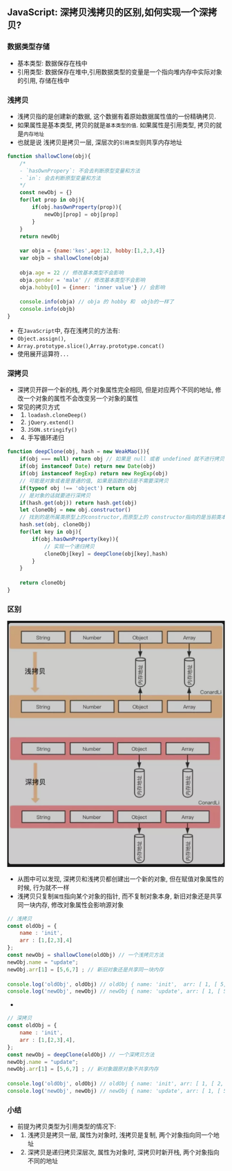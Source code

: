 ## JavaScript: 深拷贝浅拷贝的区别,如何实现一个深拷贝?

### 数据类型存储
- 基本类型: 数据保存在栈中
- 引用类型: 数据保存在堆中,引用数据类型的变量是一个指向堆内存中实际对象的引用, 存储在栈中


### 浅拷贝
- 浅拷贝指的是创建新的数据, 这个数据有着原始数据属性值的一份精确拷贝.
- 如果属性是基本类型, 拷贝的就是`基本类型的值`. 如果属性是引用类型, 拷贝的就是`内存地址`
- 也就是说 浅拷贝是拷贝一层, 深层次的`引用类型`则共享内存地址
```js
function shallowClone(obj){
    /*
    - `hasOwnPropery`: 不会去判断原型变量和方法
    - `in`: 会去判断原型变量和方法
    */
    const newObj = {}
    for(let prop in obj){
        if(obj.hasOwnProperty(prop)){
            newObj[prop] = obj[prop]
        }
    }
    return newObj

    var obja = {name:'kes',age:12, hobby:[1,2,3,4]}
    var objb = shallowClone(obja)

    obja.age = 22 // 修改基本类型不会影响
    obja.gender = 'male' // 修改基本类型不会影响
    obja.hobby[0] = {inner: 'inner value'} // 会影响 

    console.info(obja) // obja 的 hobby 和  objb的一样了
    console.info(objb) 
}
```
- 在`JavaScript`中, 存在浅拷贝的方法有: 
- `Object.assign()`, 
- `Array.prototype.slice()`,`Array.prototype.concat()`
- 使用展开运算符`...`


### 深拷贝
- 深拷贝开辟一个新的栈, 两个对象属性完全相同, 但是对应两个不同的地址, 修改一个对象的属性不会改变另一个对象的属性
- 常见的拷贝方式
- 1. `loadash.cloneDeep()`
- 2. `jQuery.extend()`
- 3. `JSON.stringify()`
- 4. 手写循环递归
```js
function deepClone(obj, hash = new WeakMao()){
    if(obj === null) return obj // 如果是 null 或者 undefined 就不进行拷贝操作
    if(obj instanceof Date) return new Date(obj)
    if(obj instanceof RegExp) return new RegExp(obj)
    // 可能是对象或者是普通的值, 如果是函数的话是不需要深拷贝
    if(typeof obj !== 'object') return obj
    // 是对象的话就要进行深拷贝
    if(hash.get(obj)) return hash.get(obj)
    let cloneObj = new obj.constructor()
    // 找到的是所属类原型上的constructor,而原型上的 constructor指向的是当前类本身
    hash.set(obj, cloneObj)
    for(let key in obj){
        if(obj.hasOwnProperty(key)){
            // 实现一个递归拷贝
            cloneObj[key] = deepClone(obj[key],hash)
        }
    }

    return cloneObj
}
```

### 区别
<img src="../../images/mds/clone.png">

- 从图中可以发现, 深拷贝和浅拷贝都创建出一个新的对象, 但在赋值对象属性的时候, 行为就不一样
- 浅拷贝只复制`属性`指向某个对象的指针, 而不复制对象本身, 新旧对象还是共享同一块内存, 修改对象属性会影响源对象
```js
// 浅拷贝
const oldObj = {
    name : 'init',
    arr : [1,[2,3],4]
};
const newObj = shallowClone(oldObj) // 一个浅拷贝方法
newObj.name = "update";
newObj.arr[1] = [5,6,7] ; // 新旧对象还是共享同一块内存

console.log('oldObj', oldObj) // oldObj { name: 'init',  arr: [ 1, [ 5, 6, 7 ], 4 ] }
console.log('newObj', newObj) // newObj { name: 'update', arr: [ 1, [ 5, 6, 7 ], 4 ] }
```
- 
```js
// 深拷贝
const oldObj = {
    name : 'init',
    arr : [1,[2,3],4],
};
const newObj = deepClone(oldObj) // 一个深拷贝方法
newObj.name = "update";
newObj.arr[1] = [5,6,7] ; // 新对象跟原对象不共享内存

console.log('oldObj', oldObj) // oldObj { name: 'init', arr: [ 1, [ 2, 3 ], 4 ] }
console.log('newObj', newObj) // newObj { name: 'update', arr: [ 1, [ 5, 6, 7 ], 4 ] }
```

### 小结
- 前提为拷贝类型为引用类型的情况下:
- 1. 浅拷贝是拷贝一层, 属性为对象时, 浅拷贝是复制, 两个对象指向同一个地址
- 2. 深拷贝是递归拷贝深层次, 属性为对象时, 深拷贝时新开栈, 两个对象指向不同的地址